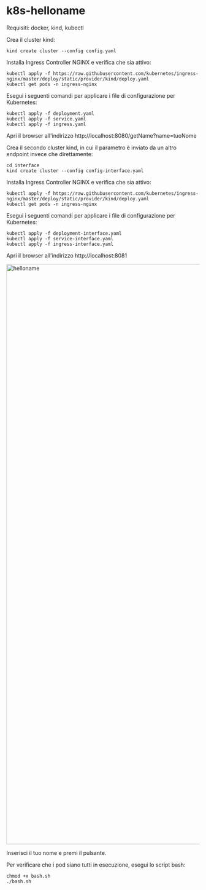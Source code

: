 # k8s-helloname

Requisiti: docker, kind, kubectl

Crea il cluster kind:
```
kind create cluster --config config.yaml
```

Installa Ingress Controller NGINX e verifica che sia attivo:
```
kubectl apply -f https://raw.githubusercontent.com/kubernetes/ingress-nginx/master/deploy/static/provider/kind/deploy.yaml
kubectl get pods -n ingress-nginx
```

Esegui i seguenti comandi per applicare i file di configurazione per Kubernetes:
```
kubectl apply -f deployment.yaml
kubectl apply -f service.yaml
kubectl apply -f ingress.yaml
```

Apri il browser all'indirizzo http://localhost:8080/getName?name=tuoNome

Crea il secondo cluster kind, in cui il parametro è inviato da un altro endpoint invece che direttamente:

```
cd interface
kind create cluster --config config-interface.yaml
```

Installa Ingress Controller NGINX e verifica che sia attivo:
```
kubectl apply -f https://raw.githubusercontent.com/kubernetes/ingress-nginx/master/deploy/static/provider/kind/deploy.yaml
kubectl get pods -n ingress-nginx
```

Esegui i seguenti comandi per applicare i file di configurazione per Kubernetes:
```
kubectl apply -f deployment-interface.yaml
kubectl apply -f service-interface.yaml
kubectl apply -f ingress-interface.yaml
```

Apri il browser all'indirizzo http://localhost:8081

<img width="1510" alt="helloname" src="https://github.com/sarahdipiero/k8s-helloname/assets/82499117/cc257f9e-8984-44a3-a573-22b105e5b845">


Inserisci il tuo nome e premi il pulsante.

Per verificare che i pod siano tutti in esecuzione, esegui lo script bash:
```
chmod +x bash.sh
./bash.sh
```
